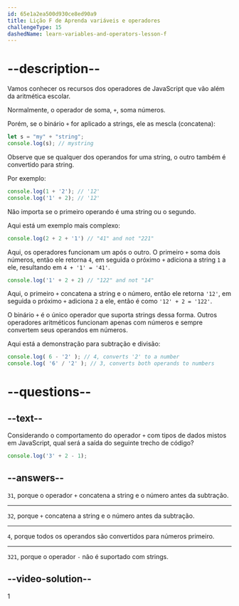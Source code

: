 ```yaml
---
id: 65e1a2ea500d930ce8ed90a9
title: Lição F de Aprenda variáveis e operadores
challengeType: 15
dashedName: learn-variables-and-operators-lesson-f
---
```


# --description--

Vamos conhecer os recursos dos operadores de JavaScript que vão além da aritmética escolar.

Normalmente, o operador de soma, `+`, soma números.

Porém, se o binário `+` for aplicado a strings, ele as mescla (concatena):

```js
let s = "my" + "string";
console.log(s); // mystring
```

Observe que se qualquer dos operandos for uma string, o outro também é convertido para string.

Por exemplo:

```js
console.log(1 + '2'); // '12'
console.log('1' + 2); // '12'
```

Não importa se o primeiro operando é uma string ou o segundo.

Aqui está um exemplo mais complexo:

```js
console.log(2 + 2 + '1') // "41" and not "221"
```

Aqui, os operadores funcionam um após o outro. O primeiro `+` soma dois números, então ele retorna `4`, em seguida o próximo `+` adiciona a string `1` a ele, resultando em `4 + '1' = '41'`.

```js
console.log('1' + 2 + 2) // "122" and not "14"
```

Aqui, o primeiro `+` concatena a string e o número, então ele retorna `'12'`, em seguida o próximo `+` adiciona `2` a ele, então é como `'12' + 2 = '122'`.

O binário `+` é o único operador que suporta strings dessa forma. Outros operadores aritméticos funcionam apenas com números e sempre convertem seus operandos em números.

Aqui está a demonstração para subtração e divisão:

```js
console.log( 6 - '2' ); // 4, converts '2' to a number
console.log( '6' / '2' ); // 3, converts both operands to numbers
```

# --questions--

## --text--
Considerando o comportamento do operador `+` com tipos de dados mistos em JavaScript, qual será a saída do seguinte trecho de código?

```js
console.log('3' + 2 - 1);
```

## --answers--

`31`, porque o operador `+` concatena a string e o número antes da subtração.

---

`32`, porque `+` concatena a string e o número antes da subtração.

---

`4`, porque todos os operandos são convertidos para números primeiro.

---

`321`, porque o operador `-` não é suportado com strings.

## --video-solution--

1
